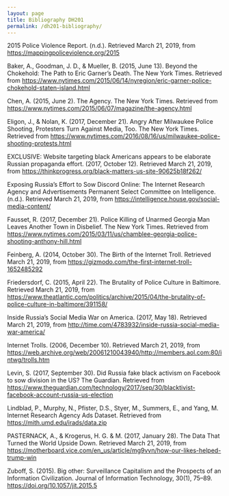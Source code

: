 ```yaml
---
layout: page
title: Bibliography DH201
permalink: /dh201-bibliography/
---
```


2015 Police Violence Report. (n.d.). Retrieved March 21, 2019, from https://mappingpoliceviolence.org/2015

Baker, A., Goodman, J. D., & Mueller, B. (2015, June 13). Beyond the Chokehold: The Path to Eric Garner’s Death. The New York Times. Retrieved from https://www.nytimes.com/2015/06/14/nyregion/eric-garner-police-chokehold-staten-island.html

Chen, A. (2015, June 2). The Agency. The New York Times. Retrieved from https://www.nytimes.com/2015/06/07/magazine/the-agency.html

Eligon, J., & Nolan, K. (2017, December 21). Angry After Milwaukee Police Shooting, Protesters Turn Against Media, Too. The New York Times. Retrieved from https://www.nytimes.com/2016/08/16/us/milwaukee-police-shooting-protests.html

EXCLUSIVE: Website targeting black Americans appears to be elaborate Russian propaganda effort. (2017, October 12). Retrieved March 21, 2019, from https://thinkprogress.org/black-matters-us-site-90625b18f262/

Exposing Russia’s Effort to Sow Discord Online: The Internet Research Agency and Advertisements Permanent Select Committee on Intelligence. (n.d.). Retrieved March 21, 2019, from https://intelligence.house.gov/social-media-content/

Fausset, R. (2017, December 21). Police Killing of Unarmed Georgia Man Leaves Another Town in Disbelief. The New York Times. Retrieved from https://www.nytimes.com/2015/03/11/us/chamblee-georgia-police-shooting-anthony-hill.html

Feinberg, A. (2014, October 30). The Birth of the Internet Troll. Retrieved March 21, 2019, from https://gizmodo.com/the-first-internet-troll-1652485292

Friedersdorf, C. (2015, April 22). The Brutality of Police Culture in Baltimore. Retrieved March 21, 2019, from https://www.theatlantic.com/politics/archive/2015/04/the-brutality-of-police-culture-in-baltimore/391158/

Inside Russia’s Social Media War on America. (2017, May 18). Retrieved March 21, 2019, from http://time.com/4783932/inside-russia-social-media-war-america/

Internet Trolls. (2006, December 10). Retrieved March 21, 2019, from https://web.archive.org/web/20061210043940/http://members.aol.com:80/intwg/trolls.htm

Levin, S. (2017, September 30). Did Russia fake black activism on Facebook to sow division in the US? The Guardian. Retrieved from https://www.theguardian.com/technology/2017/sep/30/blacktivist-facebook-account-russia-us-election

Lindblad, P., Murphy, N., Pfister, D.S., Styer, M., Summers, E., and Yang, M. Internet Research Agency Ads Dataset. Retrieved from https://mith.umd.edu/irads/data.zip

PASTERNACK, A., & Krogerus, H. G. & M. (2017, January 28). The Data That Turned the World Upside Down. Retrieved March 21, 2019, from https://motherboard.vice.com/en_us/article/mg9vvn/how-our-likes-helped-trump-win

Zuboff, S. (2015). Big other: Surveillance Capitalism and the Prospects of an Information Civilization. Journal of Information Technology, 30(1), 75–89. https://doi.org/10.1057/jit.2015.5

